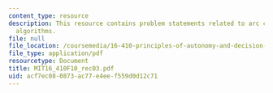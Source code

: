 ```yaml
---
content_type: resource
description: This resource contains problem statements related to arc consistency
  algorithms.
file: null
file_location: /coursemedia/16-410-principles-of-autonomy-and-decision-making-fall-2010/acf7ec080873ac77e4eef559d0d12c71_MIT16_410F10_rec03.pdf
file_type: application/pdf
resourcetype: Document
title: MIT16_410F10_rec03.pdf
uid: acf7ec08-0873-ac77-e4ee-f559d0d12c71
---
```

